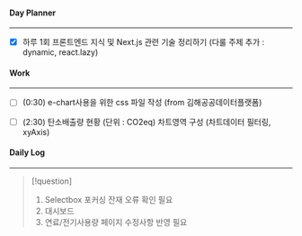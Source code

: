 
#### Day Planner
---
- [x] 하루 1회 프론트엔드 지식 및 Next.js 관련 기술 정리하기 (다룰 주제 추가 : dynamic, react.lazy)


#### Work
---
- [ ] (0:30) e-chart사용을 위한 css 파일 작성 (from 김해공공데이터플랫폼)
- [ ] (2:30) 탄소배출량 현황 (단위 : CO2eq)  차트영역 구성 (차트데이터 필터링, xyAxis)


#### Daily Log
---
> [!question]
> 1. Selectbox 포커싱 잔재 오류 확인 필요
> 2. 대시보드
> 3. 연료/전기사용량 페이지 수정사항 반영 필요


